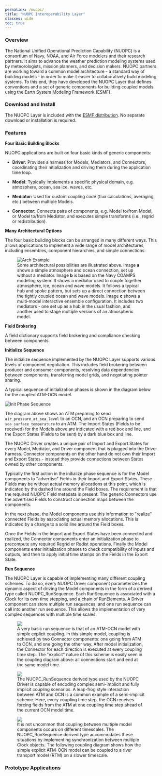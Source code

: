 ```yaml
---
permalink: /nuopc/
title: "NUOPC Interoperability Layer"
classes: wide
toc: true
---
```


### Overview

The National Unified Operational Prediction Capability (NUOPC) is a
consortium of Navy, NOAA, and Air Force modelers and their research
partners. It aims to advance the weather prediction modeling systems
used by meteorologists, mission planners, and decision makers. NUOPC
partners are working toward a common model architecture - a standard
way of building models - in order to make it easier to collaboratively
build modeling systems.  To this end, they have developed the NUOPC
Layer that defines conventions and a set of generic components
for building coupled models using the Earth System Modeling Framework
(ESMF).

### Download and Install

The NUOPC Layer is included with the [ESMF distribution](/download/).
No separate download or installation is required.


### Features

**Four Basic Building Blocks**

NUOPC applications are built on four
basic kinds of generic components:

  - **Driver:** Provides a harness for Models, Mediators, and
    Connectors, coordinating their nitialization and driving them during
    the application time loop.

  - **Model:** Typically implements a specific physical domain, e.g.
    atmosphere, ocean, sea ice, waves, etc.

  - **Mediator:** Used for custom coupling code (flux calculations,
    averaging, etc.) between multiple Models.

  - **Connector:** Connects pairs of components, e.g. Model to/from Model, or
    Model to/from Mediator, and executes simple transforms (i.e., regrid or redistribution).

**Many Architectural Options**

The four basic building blocks can be arranged in many different
ways. This allows applications to implement a wide range of model
architectures, including ensembles, component hierarchies, and simple
connections.

<figure>
  <img src="/assets/images/nuopc/nuopc_arch_opts.png" alt="Arch Example"/>

  <figcaption>
  Some architectural possibilities are
  illustrated above.  Image <b>a</b> shows a simple atmosphere and ocean
  connection, set up without a mediator.  Image <b>b</b> is based on the
  Navy COAMPS modeling system.  It shows a mediator used to couple
  together atmosphere, ice, ocean and wave models.  It follows a
  typical hub and spoke pattern, but sets up a direct connection
  between the tightly coupled ocean and wave models.  Image <b>c</b>
  shows a multi-model interactive ensemble configuration.  It includes
  two mediators - one set up as a hub in the usual fashion, and
  another used to stage multiple versions of an atmospheric model.
  </figcaption>

</figure>


**Field Brokering**

A field dictionary supports field brokering and
compliance checking between components.

**Initialize Sequence**

The initialize sequence
implemented by the NUOPC Layer supports various levels of component
negotiation. This includes field
brokering between producer and consumer components, resolving
data dependencies between components, transferring model grids,
and negotiating pointer sharing.

A typical sequence of initialization phases is shown in the diagram
below for the coupled ATM-OCN model.

![Init Phase Sequence](/assets/images/nuopc/init_phase_seq.png)

The diagram above shows an ATM preparing to send
`air_pressure_at_sea_level` to an OCN, and an OCN preparing to send
`sea_surface_temperature` to an ATM. The Import States (Fields to be
received) for the Models above are indicated with a red box and line,
and the Export States (Fields to be sent) by a dark blue box and line.

The NUOPC Driver creates a unique pair of Import and Export States for
every Model, Mediator, and Driver component that is plugged into the
Driver harness. Connector components on the other hand do not own
their Import and Export States - instead they provide connections
between States owned by other components.

Typically the first action in the initialize phase sequence is for the
Model components to "advertise" Fields in their Import and Export
States. These Fields may be without actual memory allocations at this
point, which is indicated by the dashed line around the Field
boxes. The requirement is that the required NUOPC Field metadata is
present. The generic Connectors use the advertised Fields to construct
connection maps between the components.

In the next phase, the Model components use this information to
"realize" connected Fields by associating actual memory
allocations. This is indicated by a change to a solid line around the
Field boxes.

Once the Fields in the Import and Export States have been connected
and realized, the Connector components enter an initialization phase
to precompute any required Regrid or Redist operations. Finally the
Model components enter initialization phases to check compatibility of
inputs and outputs, and then to apply initial time stamps on the
Fields in the Export State.


**Run Sequence**

The NUOPC Layer is capable of implementing many different coupling
schemes. To do so, every NUOPC Driver component parameterizes the
dynamic aspect of driving the Model components in the form of a derived
type called NUOPC_RunSequence. Each RunSequence is associated with a
Clock for its own time stepping, and a chain of RunElements. A Driver
component can store multiple run sequences, and one run sequence can
call into another run sequence. This allows the implementation of very
complex sequences with multiple time scales.

<figure>
  <img src="/assets/images/nuopc/coupling_explict.png"/>
  <figcaption>
     A very basic run sequence is that of an ATM-OCN model with simple
     explicit coupling. In this simple model, coupling is achieved by two
     Connector components: one going from ATM to OCN, and one going the
     other way. After model initialization,
     the Connector for each direction is executed at every coupling time
     step. The "explicit" nature of this scheme is easily seen in the
     coupling diagram above: all connections start and end at the same
     model time.
  </figcaption>
</figure>

<figure>
  <img src="/assets/images/nuopc/coupling_leapfrog.png"/>
  <figcaption>
    The NUOPC_RunSequence derived type used by the NUOPC Driver is capable
    of encoding complex semi-implicit and fully implicit coupling
    scenarios. A leap-frog style interaction between ATM and OCN is a
    common example of a semi-implicit scheme. Here, every coupling time
    step, the OCN receives forcing fields from the ATM at one coupling
    time step ahead of the current OCN model time.
  </figcaption>
</figure>

<figure>
  <img src="/assets/images/nuopc/coupling_two_timescale.png"/>
  <figcaption>
    It is not uncommon that coupling between multiple model components
    occurs on different timescales. The NUOPC_RunSequence derived type
    accommodates these situations by implementing synchronization between
    multiple Clock objects. The following coupling diagram shows how the
    simple explicit ATM-OCN model can be coupled to a river transport
    model (RTM) on a slower timescale.
  </figcaption>
</figure>

### Prototype Applications

